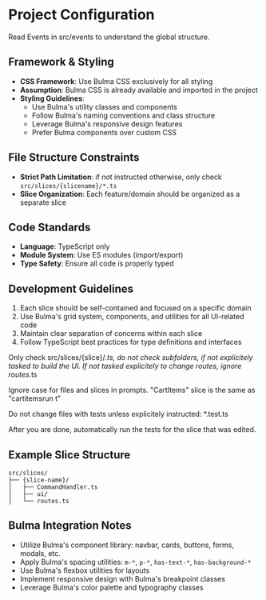 # Project Configuration

Read Events in src/events to understand the global structure.


## Framework & Styling
- **CSS Framework**: Use Bulma CSS exclusively for all styling
- **Assumption**: Bulma CSS is already available and imported in the project
- **Styling Guidelines**:
    - Use Bulma's utility classes and components
    - Follow Bulma's naming conventions and class structure
    - Leverage Bulma's responsive design features
    - Prefer Bulma components over custom CSS

## File Structure Constraints
- **Strict Path Limitation**: if not instructed otherwise, only check `src/slices/{slicename}/*.ts`
- **Slice Organization**: Each feature/domain should be organized as a separate slice

## Code Standards
- **Language**: TypeScript only
- **Module System**: Use ES modules (import/export)
- **Type Safety**: Ensure all code is properly typed

## Development Guidelines
1. Each slice should be self-contained and focused on a specific domain
2. Use Bulma's grid system, components, and utilities for all UI-related code
3. Maintain clear separation of concerns within each slice
4. Follow TypeScript best practices for type definitions and interfaces

Only check src/slices/{slice}/*.ts, do not check subfolders, if not explicitely tasked to build the UI.
If not tasked explicitely to change routes, ignore routes*.ts

Ignore case for files and slices in prompts. "CartItems" slice is the same as "cartitemsrun t"

Do not change files with tests unless explicitely instructed: *.test.ts

After you are done, automatically run the tests for the slice that was edited.

## Example Slice Structure
```
src/slices/
├── {slice-name}/
│   ├── CommandHandler.ts
│   ├── ui/
│   └── routes.ts
```

## Bulma Integration Notes
- Utilize Bulma's component library: navbar, cards, buttons, forms, modals, etc.
- Apply Bulma's spacing utilities: `m-*`, `p-*`, `has-text-*`, `has-background-*`
- Use Bulma's flexbox utilities for layouts
- Implement responsive design with Bulma's breakpoint classes
- Leverage Bulma's color palette and typography classes